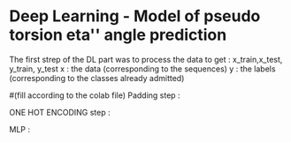 # Deep Learning - Model of pseudo torsion eta'' angle prediction

The first strep of the DL part was to process the data to get : x_train,x_test, y_train, y_test
x : the data (corresponding to the sequences)
y : the labels (corresponding to the classes already admitted) 

#(fill according to the colab file)
Padding step : 

ONE HOT ENCODING step : 

MLP :
